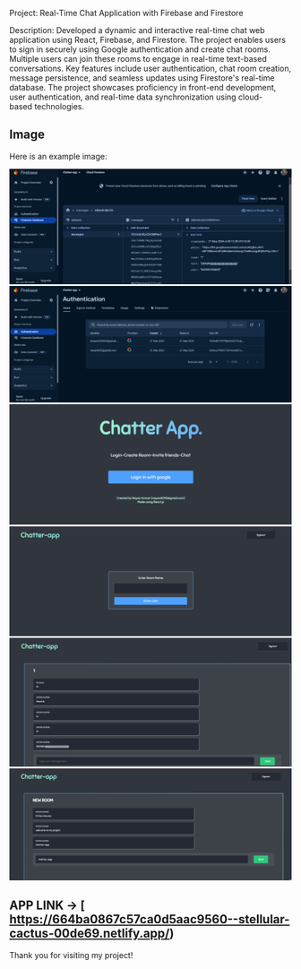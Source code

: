Project: Real-Time Chat Application with Firebase and Firestore

Description:
Developed a dynamic and interactive real-time chat web application using React, Firebase, and Firestore. The project enables users to sign in securely using Google authentication and create chat rooms. Multiple users can join these rooms to engage in real-time text-based conversations. Key features include user authentication, chat room creation, message persistence, and seamless updates using Firestore's real-time database. The project showcases proficiency in front-end development, user authentication, and real-time data synchronization using cloud-based technologies.


## Image
Here is an example image:

![Example Image](https://github.com/Nayankumar4986/Mausam-Zen-web/blob/main/1.png)
![Example Image](https://github.com/Nayankumar4986/Mausam-Zen-web/blob/main/2.png)
![Example Image](https://github.com/Nayankumar4986/Mausam-Zen-web/blob/main/3.png)
![Example Image](https://github.com/Nayankumar4986/Mausam-Zen-web/blob/main/4.png)
![Example Image](https://github.com/Nayankumar4986/Mausam-Zen-web/blob/main/5.png)
![Example Image](https://github.com/Nayankumar4986/Mausam-Zen-web/blob/main/6.png)

## APP LINK -> [ https://664ba0867c57ca0d5aac9560--stellular-cactus-00de69.netlify.app/)
Thank you for visiting my project!
